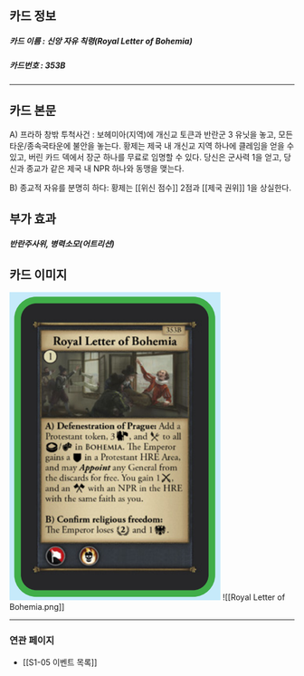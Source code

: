 ## 카드 정보
##### 카드 이름 : 신앙 자유 칙령(Royal Letter of Bohemia)
##### 카드번호  : 353B
---
## 카드 본문

A) 프라하 창밖 투척사건 : 보헤미아(지역)에 개신교 토큰과 반란군 3 유닛을 놓고, 모든 타운/종속국타운에 불안을 놓는다. 황제는 제국 내 개신교 지역 하나에 클레임을 얻을 수 있고, 버린 카드 덱에서 장군 하나를 무료로 임명할 수 있다. 
당신은 군사력 1을 얻고, 당신과 종교가 같은 제국 내 NPR 하나와 동맹을 맺는다.


B) 종교적 자유를 분명히 하다: 황제는 [[위신 점수]] 2점과 [[제국 권위]] 1을 상실한다.

## 부가 효과
##### 반란주사위, 병력소모(어트리션)

## 카드 이미지
<img src="\Assets\Royal Letter of Bohemia.png"/>
![[Royal Letter of Bohemia.png]]

--- 
### 연관 페이지
- [[S1-05 이벤트 목록]]
